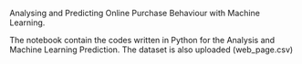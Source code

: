 Analysing and Predicting Online Purchase Behaviour with Machine Learning.

The notebook contain the codes written in Python for the Analysis and Machine Learning Prediction. The dataset is also uploaded (web_page.csv)

